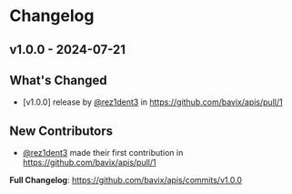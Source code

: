 # Changelog

## v1.0.0 - 2024-07-21

## What's Changed
* [v1.0.0] release by [@rez1dent3](https://github.com/rez1dent3) in https://github.com/bavix/apis/pull/1

## New Contributors
* [@rez1dent3](https://github.com/rez1dent3) made their first contribution in https://github.com/bavix/apis/pull/1

**Full Changelog**: https://github.com/bavix/apis/commits/v1.0.0


